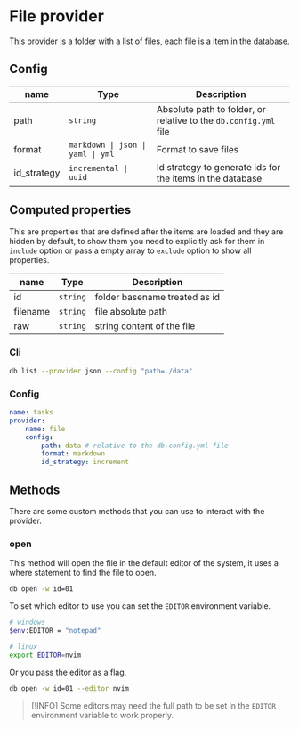 # File provider

This provider is a folder with a list of files, each file is a item in the database.

## Config

| name | Type | Description |
| --- | --- | --- |
| path | `string` | Absolute path to folder, or relative to the `db.config.yml`  file
| format | `markdown \| json \| yaml \| yml` | Format to save files
| id_strategy | `incremental \| uuid` | Id strategy to generate ids for the items in the database

## Computed properties

This are properties that are defined after the items are loaded and they are hidden by default, to show them you need to explicitly ask for them in `include` option or pass a empty array to `exclude` option to show all properties.

| name | Type | Description |
| --- | --- | --- |
| id | `string` | folder basename treated as id
| filename | `string` | file absolute path
| raw | `string` | string content of the file

### Cli

```bash
db list --provider json --config "path=./data"
```

### Config

```yaml
name: tasks
provider:
    name: file
    config:
        path: data # relative to the db.config.yml file
        format: markdown
        id_strategy: increment
```

## Methods 

There are some custom methods that you can use to interact with the provider.

### open 
This method will open the file in the default editor of the system, it uses a where statement to find the file to open.

```bash 
db open -w id=01
```

To set which editor to use you can set the `EDITOR` environment variable.

```bash 
# windows 
$env:EDITOR = "notepad"

# linux
export EDITOR=nvim
```

Or you pass the editor as a flag.

```bash 
db open -w id=01 --editor nvim
```
> [!INFO] Some editors may need the full path to be set in the `EDITOR` environment variable to work properly.


